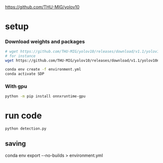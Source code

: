 https://github.com/THU-MIG/yolov10

# setup

### Download weights and packages
```bash
# wget https://github.com/THU-MIG/yolov10/releases/download/v1.1/yolov10{n/s/m/b/l/x}.pt
# for instance
wget https://github.com/THU-MIG/yolov10/releases/download/v1.1/yolov10n.pt
```

```bash
conda env create -f environment.yml
conda activate SDP
```

### With gpu
```bash
python -m pip install onnxruntime-gpu
```

# run code
```bash
python detection.py 
```

## saving
conda env export --no-builds > environment.yml
